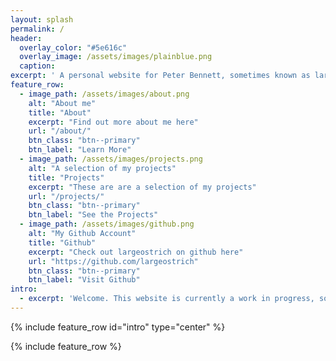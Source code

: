 ```yaml
---
layout: splash
permalink: /
header:
  overlay_color: "#5e616c"
  overlay_image: /assets/images/plainblue.png
  caption:
excerpt: ' A personal website for Peter Bennett, sometimes known as largeostrich/thelargeostrich online. Currently studying Mining Engineering at Camborne School of Mines. I am very much not a web designer.'
feature_row:
  - image_path: /assets/images/about.png
    alt: "About me"
    title: "About"
    excerpt: "Find out more about me here"
    url: "/about/"
    btn_class: "btn--primary"
    btn_label: "Learn More"
  - image_path: /assets/images/projects.png
    alt: "A selection of my projects"
    title: "Projects"
    excerpt: "These are are a selection of my projects"
    url: "/projects/"
    btn_class: "btn--primary"
    btn_label: "See the Projects"
  - image_path: /assets/images/github.png
    alt: "My Github Account"
    title: "Github"
    excerpt: "Check out largeostrich on github here"
    url: "https://github.com/largeostrich"
    btn_class: "btn--primary"
    btn_label: "Visit Github"
intro:
  - excerpt: 'Welcome. This website is currently a work in progress, some things may be broken.'
---
```


{% include feature_row id="intro" type="center" %}

{% include feature_row %}
